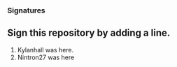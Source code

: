 ### Signatures

Sign this repository by adding a line.
---
1. Kylanhall was here.
2. Nintron27 was here
